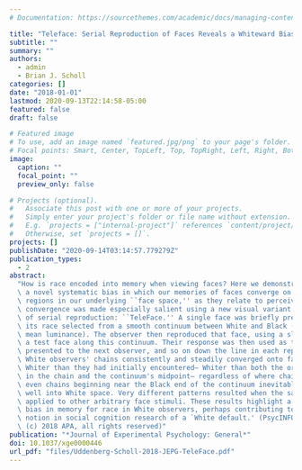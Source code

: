 ```yaml
---
# Documentation: https://sourcethemes.com/academic/docs/managing-content/

title: "Teleface: Serial Reproduction of Faces Reveals a Whiteward Bias in Race Memory"
subtitle: ""
summary: ""
authors:
  - admin
  - Brian J. Scholl
categories: []
date: "2018-01-01"
lastmod: 2020-09-13T22:14:58-05:00
featured: false
draft: false

# Featured image
# To use, add an image named `featured.jpg/png` to your page's folder.
# Focal points: Smart, Center, TopLeft, Top, TopRight, Left, Right, BottomLeft, Bottom, BottomRight.
image:
  caption: ""
  focal_point: ""
  preview_only: false

# Projects (optional).
#   Associate this post with one or more of your projects.
#   Simply enter your project's folder or file name without extension.
#   E.g. `projects = ["internal-project"]` references `content/project/deep-learning/index.md`.
#   Otherwise, set `projects = []`.
projects: []
publishDate: "2020-09-14T03:14:57.779279Z"
publication_types:
  - 2
abstract:
  "How is race encoded into memory when viewing faces? Here we demonstrate\
  \ a novel systematic bias in which our memories of faces converge on certain prioritized\
  \ regions in our underlying ``face space,'' as they relate to perceived race. This\
  \ convergence was made especially salient using a new visual variant of the method\
  \ of serial reproduction: ``TeleFace.'' A single face was briefly presented, with\
  \ its race selected from a smooth continuum between White and Black (matched for\
  \ mean luminance). The observer then reproduced that face, using a slider to morph\
  \ a test face along this continuum. Their response was then used as the face initially\
  \ presented to the next observer, and so on down the line in each reproduction chain.\
  \ White observers' chains consistently and steadily converged onto faces significantly\
  \ Whiter than they had initially encountered— Whiter than both the original face\
  \ in the chain and the continuum's midpoint— regardless of where chains began. Indeed,\
  \ even chains beginning near the Black end of the continuum inevitably ended up\
  \ well into White space. Very different patterns resulted when the same method was\
  \ applied to other arbitrary face stimuli. These results highlight a systematic\
  \ bias in memory for race in White observers, perhaps contributing to the more general\
  \ notion in social cognition research of a `White default.' (PsycINFO Database Record\
  \ (c) 2018 APA, all rights reserved)"
publication: "*Journal of Experimental Psychology: General*"
doi: 10.1037/xge0000446
url_pdf: "files/Uddenberg-Scholl-2018-JEPG-TeleFace.pdf"
---
```

